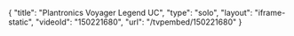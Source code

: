 {
    "title": "Plantronics Voyager Legend UC",
    "type": "solo",
    "layout": "iframe-static",
    "videoId": "150221680",
    "url": "\/tvpembed\/150221680"
}
